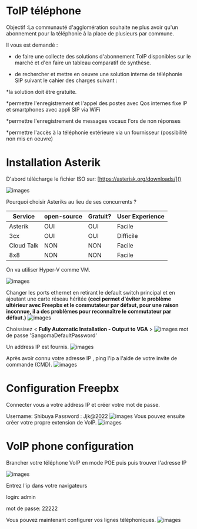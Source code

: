 # ToIP téléphone

Objectif :La communauté d'agglomération souhaite ne plus avoir qu'un abonnement pour la téléphonie à la place de plusieurs par commune.

Il vous est demandé :

- de faire une collecte des solutions d'abonnement ToIP disponibles sur le marché et d'en faire un tableau comparatif de synthèse.

- de rechercher et mettre en oeuvre une solution interne de téléphonie SIP suivant le cahier des charges suivant :

*la solution doit être gratuite.

*permettre l'enregistrement et l'appel des postes  avec Qos  internes fixe IP et smartphones avec appli SIP via WiFi

*permettre l'enregistrement de messages vocaux l'ors de non réponses

*permettre l'accès à la téléphonie extérieure via un fournisseur (possibilité non mis en oeuvre)




# Installation Asterik
D'abord télécharge le fichier ISO sur: 
[https://asterisk.org/downloads/]()


![images](https://github.com/Pyncro/sisr-VoIP/blob/main/dlam/img/Capture%20site.png)


Pourquoi choisir Asteriks au lieu de ses concurrents ?

| Service      | open-source | Gratuit?     | User Experience  |
| ------- | ------- | ------- | ------- |
| Asterik | OUI | OUI | Facile
| 3cx | OUI | OUI | Difficile
| Cloud Talk | NON | NON | Facile
| 8x8 | NON | NON | Facile


On va utiliser Hyper-V comme VM.

![images](https://github.com/Pyncro/sisr-VoIP/blob/main/dlam/img/hyperv.JPG)

Changer les ports ethernet en retirant le default switch principal et en ajoutant une carte réseau héritée **(ceci permet d'éviter le problème ultérieur avec Freepbx et le commutateur par défaut, pour une raison inconnue, il a des problèmes pour reconnaître le commutateur par défaut.)**
![images](https://github.com/Pyncro/sisr-VoIP/blob/main/dlam/img/ethernet%20port.PNG)



Choissisez < **Fully Automatic Installation - Output to VGA** >
![images](https://github.com/Pyncro/sisr-VoIP/blob/main/dlam/img/Capturer.PNG)
mot de passe 'SangomaDefaultPassword'


Un address IP est fournis.
![images](https://github.com/Pyncro/sisr-VoIP/blob/main/dlam/img/freepbxmenu.PNG)

Après avoir connu votre adresse IP , ping l'ip a l'aide de votre invite de commande (CMD).
![images](https://github.com/Pyncro/sisr-VoIP/blob/main/dlam/img/cmd%20ping.PNG)

# Configuration Freepbx

Connecter vous a votre address IP et créer votre mot de passe.

Username: Shibuya 
Password : Jjk@2022
![images](https://github.com/Pyncro/sisr-VoIP/blob/main/dlam/img/Capturer5.PNG)
Vous pouvez ensuite créer votre propre extension de VoIP.
![images](https://github.com/Pyncro/sisr-VoIP/blob/main/dlam/img/extension.PNG)

# VoIP phone configuration

Brancher votre téléphone VoIP en mode POE puis puis trouver l'adresse IP

![images](https://github.com/Pyncro/sisr-VoIP/blob/main/dlam/img/IMG_5372%20Moyenne.png)

Entrez l'ip dans votre navigateurs

login: admin

mot de passe: 22222


Vous pouvez maintenant configurer vos lignes téléphoniques.
![images](https://github.com/Pyncro/sisr-VoIP/blob/main/dlam/img/Mitel.png)
